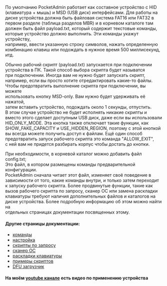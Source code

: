 По умолчанию PocketAdmin работает как составное устройство с HID  
(клавиатура + мышь) и MSD (USB диск) интерфейсами. Для работы на  
диске устройства должна быть файловая система FAT16 или FAT32 в  
первом разделе (таблица разделов MBR) и в корневом каталоге там  
должен быть файл payload.txt, который содержит текстовые команды,  
которые устройство должно выполнить. Эти команды укажут устройству,  
например, ввести указанную строку символов, нажать определенную  
комбинацию клавиш или подождать в нужное время 500 миллисекунд, итд.  
  
Обычно рабочий скрипт (payload.txt) запускается при подключении  
устройства в ПК. Такой способ выбора скрипта будет называтся  
при подключении. Иногда вам не нужно будет запускать скрипт,  
например, если вы просто хотите отредактировать какие-то файлы.  
Чтобы предотвратить выполнение скрипта при подключении, вы можете  
использовать кнопку MSD-only. Вам нужно будет удерживать её нажатой,  
затем вставить устройство, подождать около 1 секунды, отпустить.  
В этом случае устройство не будет исполнять никакие скрипты и  
вместо этого сделает доступным USB диск, даже если вы использовали  
HID\_ONLY\_MODE. Эта кнопка также отключает такие функции, как  
SHOW\_FAKE\_CAPACITY и USE\_HIDDEN\_REGION, поэтому с этой кнопкой  
вы всегда можете получить доступ к файлам. Ещё один способ  
предотвратить запуск рабочего скрипта это команда "ALLOW_EXIT",  
с ней вам не придется разбирать корпус чтобы достать до кнопки.  
  
При необходимости, в корневой каталог можно добавить файл config.txt;  
Это файл, в котором размещены команды предварительной конфигурации.  
PocketAdmin сначала читает этот файл, изменяет своё поведение в  
зависимости от того, какие команды внутри, и только затем переходит  
к запуску рабочего скрипта. Более продвинутые функции, такие как  
вызов рабочего скрипта по запросу, сканер ОС или замена раскладки  
клавиатуры требуют наличия дополнительных файлов и каталогов на  
диске устройства. Более подробную информацию об этом можно найти на  
отдельных страницах документации посвященных этому.  
  
#### Другие страницы документации:  
* [команды](https://github.com/krakrukra/PocketAdmin/wiki/rus/commands.md)  
* [настройка](https://github.com/krakrukra/PocketAdmin/wiki/rus/configuration.md)  
* [скрипты по запросу](https://github.com/krakrukra/PocketAdmin/wiki/rus/ondemand.md)  
* [сканер ОС](https://github.com/krakrukra/PocketAdmin/wiki/rus/fingerprinter.md)  
* [раскладки клавиатуры](https://github.com/krakrukra/PocketAdmin/wiki/rus/layouts.md)  
* [примеры скриптов](https://github.com/krakrukra/PocketAdmin/wiki/rus/examples.md)  
* [DFU загрузчик](https://github.com/krakrukra/PocketAdmin/wiki/rus/bootloader.md)  
  
#### На моём [youtube канале](https://www.youtube.com/channel/UC8HZCV1vNmZvp7ci1vNmj7g) есть видео по применению устройства  
  